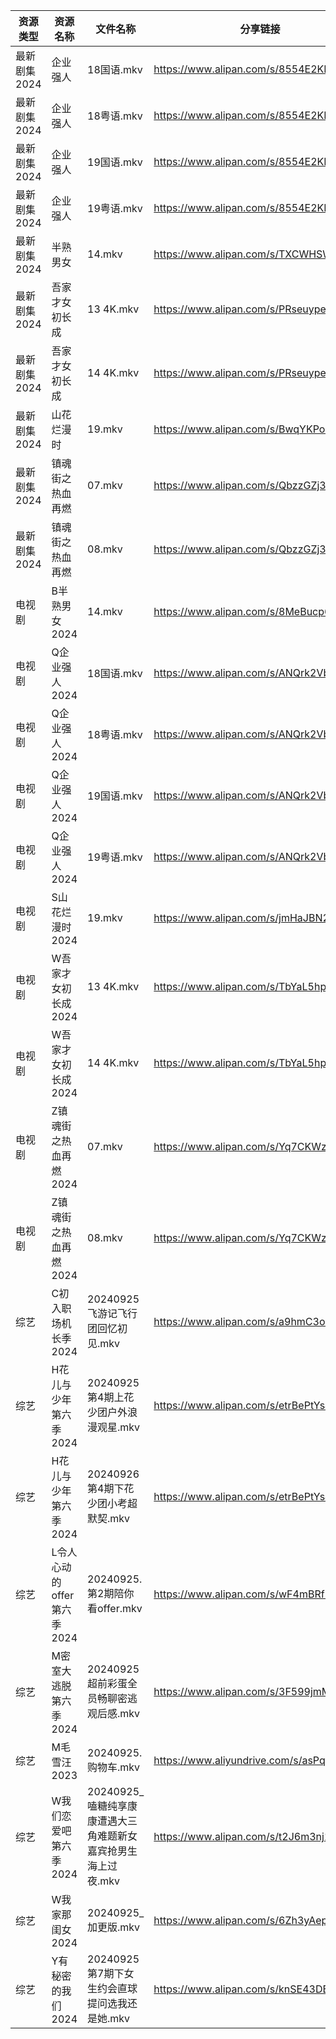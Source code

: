 | 资源类型     | 资源名称               | 文件名称                                  | 分享链接                                      | 更新时间                |
| -------- | ------------------ | ------------------------------------- | ----------------------------------------- | ------------------- |
| 最新剧集2024 | 企业强人               | 18国语.mkv                              | https://www.alipan.com/s/8554E2KD1Zz      | 2024-09-25 14:11:14 |
| 最新剧集2024 | 企业强人               | 18粤语.mkv                              | https://www.alipan.com/s/8554E2KD1Zz      | 2024-09-25 14:11:14 |
| 最新剧集2024 | 企业强人               | 19国语.mkv                              | https://www.alipan.com/s/8554E2KD1Zz      | 2024-09-25 14:11:14 |
| 最新剧集2024 | 企业强人               | 19粤语.mkv                              | https://www.alipan.com/s/8554E2KD1Zz      | 2024-09-25 14:11:13 |
| 最新剧集2024 | 半熟男女               | 14.mkv                                | https://www.alipan.com/s/TXCWHSWRxBo      | 2024-09-25 14:11:22 |
| 最新剧集2024 | 吾家才女初长成            | 13 4K.mkv                             | https://www.alipan.com/s/PRseuypeCCU      | 2024-09-25 14:11:25 |
| 最新剧集2024 | 吾家才女初长成            | 14 4K.mkv                             | https://www.alipan.com/s/PRseuypeCCU      | 2024-09-25 14:11:25 |
| 最新剧集2024 | 山花烂漫时              | 19.mkv                                | https://www.alipan.com/s/BwqYKPooCtX      | 2024-09-25 00:12:03 |
| 最新剧集2024 | 镇魂街之热血再燃           | 07.mkv                                | https://www.alipan.com/s/QbzzGZj3PUx      | 2024-09-25 14:11:46 |
| 最新剧集2024 | 镇魂街之热血再燃           | 08.mkv                                | https://www.alipan.com/s/QbzzGZj3PUx      | 2024-09-25 14:11:45 |
| 电视剧      | B半熟男女2024          | 14.mkv                                | https://www.alipan.com/s/8MeBucp622T      | 2024-09-25 14:05:12 |
| 电视剧      | Q企业强人2024          | 18国语.mkv                              | https://www.alipan.com/s/ANQrk2VbMA4      | 2024-09-25 14:06:51 |
| 电视剧      | Q企业强人2024          | 18粤语.mkv                              | https://www.alipan.com/s/ANQrk2VbMA4      | 2024-09-25 14:06:51 |
| 电视剧      | Q企业强人2024          | 19国语.mkv                              | https://www.alipan.com/s/ANQrk2VbMA4      | 2024-09-25 14:06:51 |
| 电视剧      | Q企业强人2024          | 19粤语.mkv                              | https://www.alipan.com/s/ANQrk2VbMA4      | 2024-09-25 14:06:50 |
| 电视剧      | S山花烂漫时2024         | 19.mkv                                | https://www.alipan.com/s/jmHaJBN2VLu      | 2024-09-25 00:07:42 |
| 电视剧      | W吾家才女初长成2024       | 13 4K.mkv                             | https://www.alipan.com/s/TbYaL5hpuJZ      | 2024-09-25 14:07:43 |
| 电视剧      | W吾家才女初长成2024       | 14 4K.mkv                             | https://www.alipan.com/s/TbYaL5hpuJZ      | 2024-09-25 14:07:42 |
| 电视剧      | Z镇魂街之热血再燃2024      | 07.mkv                                | https://www.alipan.com/s/Yq7CKWzWVST      | 2024-09-25 14:08:22 |
| 电视剧      | Z镇魂街之热血再燃2024      | 08.mkv                                | https://www.alipan.com/s/Yq7CKWzWVST      | 2024-09-25 14:08:22 |
| 综艺       | C初入职场机长季2024       | 20240925飞游记飞行团回忆初见.mkv                | https://www.alipan.com/s/a9hmC3o2B18      | 2024-09-25 14:08:28 |
| 综艺       | H花儿与少年第六季2024      | 20240925第4期上花少团户外浪漫观星.mkv             | https://www.alipan.com/s/etrBePtYsJ7      | 2024-09-25 14:08:49 |
| 综艺       | H花儿与少年第六季2024      | 20240926第4期下花少团小考超默契.mkv              | https://www.alipan.com/s/etrBePtYsJ7      | 2024-09-25 14:08:48 |
| 综艺       | L令人心动的offer第六季2024 | 20240925.第2期陪你看offer.mkv              | https://www.alipan.com/s/wF4mBRf7vAS      | 2024-09-25 14:08:59 |
| 综艺       | M密室大逃脱第六季2024      | 20240925超前彩蛋全员畅聊密逃观后感.mkv             | https://www.alipan.com/s/3F599jmMJTn      | 2024-09-25 14:09:07 |
| 综艺       | M毛雪汪2023           | 20240925.购物车.mkv                      | https://www.aliyundrive.com/s/asPqfgPRqAg | 2024-09-25 14:09:14 |
| 综艺       | W我们恋爱吧第六季2024      | 20240925_嗑糖纯享康康遭遇大三角难题新女嘉宾抢男生海上过夜.mkv | https://www.alipan.com/s/t2J6m3nj1EP      | 2024-09-25 14:10:04 |
| 综艺       | W我家那闺女2024         | 20240925_加更版.mkv                      | https://www.alipan.com/s/6Zh3yAep1kC      | 2024-09-25 14:10:09 |
| 综艺       | Y有秘密的我们2024        | 20240925第7期下女生约会直球提问选我还是她.mkv         | https://www.alipan.com/s/knSE43DBBa6      | 2024-09-25 14:10:25 |
